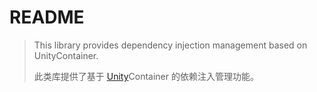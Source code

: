 # README

>   This library provides dependency injection management based on UnityContainer.
>
>   此类库提供了基于 [Unity](https://www.nuget.org/packages/Unity)Container 的依赖注入管理功能。

